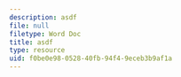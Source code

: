 ```yaml
---
description: asdf
file: null
filetype: Word Doc
title: asdf
type: resource
uid: f0be0e98-0528-40fb-94f4-9eceb3b9af1a
---
```

